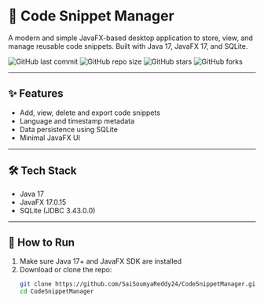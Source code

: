 # 📘 Code Snippet Manager

A modern and simple JavaFX-based desktop application to store, view, and manage reusable code snippets. Built with Java 17, JavaFX 17, and SQLite.

![GitHub last commit](https://img.shields.io/github/last-commit/SaiSoumyaReddy24/CodeSnippetManager?style=flat-square)
![GitHub repo size](https://img.shields.io/github/repo-size/SaiSoumyaReddy24/CodeSnippetManager?style=flat-square)
![GitHub stars](https://img.shields.io/github/stars/SaiSoumyaReddy24/CodeSnippetManager?style=flat-square)
![GitHub forks](https://img.shields.io/github/forks/SaiSoumyaReddy24/CodeSnippetManager?style=flat-square)

---

## ✨ Features

- Add, view, delete and export code snippets
- Language and timestamp metadata
- Data persistence using SQLite
- Minimal JavaFX UI

---

## 🛠️ Tech Stack

- Java 17
- JavaFX 17.0.15
- SQLite (JDBC 3.43.0.0)

---

## 🚀 How to Run

1. Make sure Java 17+ and JavaFX SDK are installed
2. Download or clone the repo:
   ```bash
   git clone https://github.com/SaiSoumyaReddy24/CodeSnippetManager.git
   cd CodeSnippetManager
